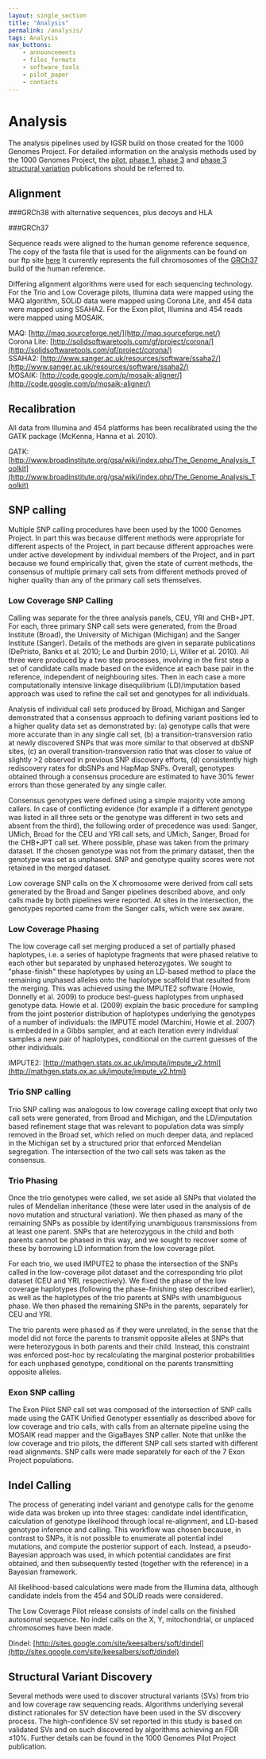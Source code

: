 ```yaml
---
layout: single_section
title: "Analysis"
permalink: /analysis/
tags: Analysis
nav_buttons:
    - announcements
    - files_formats
    - software_tools
    - pilot_paper
    - contacts
---
```


# Analysis

The analysis pipelines used by IGSR build on those created for the 1000 Genomes Project. For detailed information on the analysis methods used by the 1000 Genomes Project, the [pilot](http://www.nature.com/nature/journal/v467/n7319/full/nature09534.html), [phase 1](http://www.nature.com/nature/journal/v491/n7422/full/nature11632.html), [phase 3](http://www.nature.com/nature/journal/v526/n7571/full/nature15393.html) and [phase 3 structural variation](http://www.nature.com/nature/journal/v526/n7571/full/nature15394.html) publications should be referred to.

## Alignment

###GRCh38 with alternative sequences, plus decoys and HLA


###GRCh37

Sequence reads were aligned to the human genome reference sequence, The copy of the fasta file that is used for the alignments can be found on our ftp site [here](ftp://ftp.1000genomes.ebi.ac.uk/vol1/ftp/technical/reference/human_g1k_v37.fasta.gz) It currently represents the full chromosomes of the [GRCh37](http://www.ncbi.nlm.nih.gov/projects/genome/assembly/grc/human/index.shtml) build of the human reference.

Differing alignment algorithms were used for each sequencing technology. For the Trio and Low Coverage pilots, Illumina data were mapped using the MAQ algorithm, SOLiD data were mapped using Corona Lite, and 454 data were mapped using SSAHA2\. For the Exon pilot, Illumina and 454 reads were mapped using MOSAIK.

MAQ: [http://maq.sourceforge.net/](http://maq.sourceforge.net/)  
Corona Lite: [http://solidsoftwaretools.com/gf/project/corona/](http://solidsoftwaretools.com/gf/project/corona/)  
SSAHA2: [http://www.sanger.ac.uk/resources/software/ssaha2/](http://www.sanger.ac.uk/resources/software/ssaha2/)  
MOSAIK: [http://code.google.com/p/mosaik-aligner/](http://code.google.com/p/mosaik-aligner/)

## Recalibration

All data from Illumina and 454 platforms has been recalibrated using the the GATK package (McKenna, Hanna et al. 2010).

GATK: [http://www.broadinstitute.org/gsa/wiki/index.php/The_Genome_Analysis_Toolkit](http://www.broadinstitute.org/gsa/wiki/index.php/The_Genome_Analysis_Toolkit)

## SNP calling

Multiple SNP calling procedures have been used by the 1000 Genomes Project. In part this was because different methods were appropriate for different aspects of the Project, in part because different approaches were under active development by individual members of the Project, and in part because we found empirically that, given the state of current methods, the consensus of multiple primary call sets from different methods proved of higher quality than any of the primary call sets themselves.

### Low Coverage SNP Calling

Calling was separate for the three analysis panels, CEU, YRI and CHB+JPT. For each, three primary SNP call sets were generated, from the Broad Institute (Broad), the University of Michigan (Michigan) and the Sanger Institute (Sanger). Details of the methods are given in separate publications (DePristo, Banks et al. 2010; Le and Durbin 2010; Li, Willer et al. 2010). All three were produced by a two step processes, involving in the first step a set of candidate calls made based on the evidence at each base pair in the reference, independent of neighbouring sites. Then in each case a more computationally intensive linkage disequilibrium (LD)/imputation based approach was used to refine the call set and genotypes for all individuals.

Analysis of individual call sets produced by Broad, Michigan and Sanger demonstrated that a consensus approach to defining variant positions led to a higher quality data set as demonstrated by: (a) genotype calls that were more accurate than in any single call set, (b) a transition-transversion ratio at newly discovered SNPs that was more similar to that observed at dbSNP sites, (c) an overall transition-transversion ratio that was closer to value of slightly >2 observed in previous SNP discovery efforts, (d) consistently high rediscovery rates for dbSNPs and HapMap SNPs. Overall, genotypes obtained through a consensus procedure are estimated to have 30% fewer errors than those generated by any single caller.

Consensus genotypes were defined using a simple majority vote among callers. In case of conflicting evidence (for example if a different genotype was listed in all three sets or the genotype was different in two sets and absent from the third), the following order of precedence was used: Sanger, UMich, Broad for the CEU and YRI call sets, and UMich, Sanger, Broad for the CHB+JPT call set. Where possible, phase was taken from the primary dataset. If the chosen genotype was not from the primary dataset, then the genotype was set as unphased. SNP and genotype quality scores were not retained in the merged dataset.

Low coverage SNP calls on the X chromosome were derived from call sets generated by the Broad and Sanger pipelines described above, and only calls made by both pipelines were reported. At sites in the intersection, the genotypes reported came from the Sanger calls, which were sex aware.

### Low Coverage Phasing

The low coverage call set merging produced a set of partially phased haplotypes, i.e. a series of haplotype fragments that were phased relative to each other but separated by unphased heterozygotes. We sought to "phase-finish" these haplotypes by using an LD-based method to place the remaining unphased alleles onto the haplotype scaffold that resulted from the merging. This was achieved using the IMPUTE2 software (Howie, Donnelly et al. 2009) to produce best-guess haplotypes from unphased genotype data. Howie et al. (2009) explain the basic procedure for sampling from the joint posterior distribution of haplotypes underlying the genotypes of a number of individuals: the IMPUTE model (Marchini, Howie et al. 2007) is embedded in a Gibbs sampler, and at each iteration every individual samples a new pair of haplotypes, conditional on the current guesses of the other individuals.

IMPUTE2: [http://mathgen.stats.ox.ac.uk/impute/impute_v2.html](http://mathgen.stats.ox.ac.uk/impute/impute_v2.html)

### Trio SNP calling

Trio SNP calling was analogous to low coverage calling except that only two call sets were generated, from Broad and Michigan, and the LD/imputation based refinement stage that was relevant to population data was simply removed in the Broad set, which relied on much deeper data, and replaced in the Michigan set by a structured prior that enforced Mendelian segregation. The intersection of the two call sets was taken as the consensus.

### Trio Phasing

Once the trio genotypes were called, we set aside all SNPs that violated the rules of Mendelian inheritance (these were later used in the analysis of de novo mutation and structural variation). We then phased as many of the remaining SNPs as possible by identifying unambiguous transmissions from at least one parent. SNPs that are heterozygous in the child and both parents cannot be phased in this way, and we sought to recover some of these by borrowing LD information from the low coverage pilot.

For each trio, we used IMPUTE2 to phase the intersection of the SNPs called in the low-coverage pilot dataset and the corresponding trio pilot dataset (CEU and YRI, respectively). We fixed the phase of the low coverage haplotypes (following the phase-finishing step described earlier), as well as the haplotypes of the trio parents at SNPs with unambiguous phase. We then phased the remaining SNPs in the parents, separately for CEU and YRI.

The trio parents were phased as if they were unrelated, in the sense that the model did not force the parents to transmit opposite alleles at SNPs that were heterozygous in both parents and their child. Instead, this constraint was enforced post-hoc by recalculating the marginal posterior probabilities for each unphased genotype, conditional on the parents transmitting opposite alleles.

### Exon SNP calling

The Exon Pilot SNP call set was composed of the intersection of SNP calls made using the GATK Unified Genotyper essentially as described above for low coverage and trio calls, with calls from an alternate pipeline using the MOSAIK read mapper and the GigaBayes SNP caller. Note that unlike the low coverage and trio pilots, the different SNP call sets started with different read alignments. SNP calls were made separately for each of the 7 Exon Project populations.

## Indel Calling

The process of generating indel variant and genotype calls for the genome wide data was broken up into three stages: candidate indel identification, calculation of genotype likelihood through local re-alignment, and LD-based genotype inference and calling. This workflow was chosen because, in contrast to SNPs, it is not possible to enumerate all potential indel mutations, and compute the posterior support of each. Instead, a pseudo-Bayesian approach was used, in which potential candidates are first obtained, and then subsequently tested (together with the reference) in a Bayesian framework.

All likelihood-based calculations were made from the Illumina data, although candidate indels from the 454 and SOLiD reads were considered.

The Low Coverage Pilot release consists of indel calls on the finished autosomal sequence. No indel calls on the X, Y, mitochondrial, or unplaced chromosomes have been made.

Dindel: [http://sites.google.com/site/keesalbers/soft/dindel](http://sites.google.com/site/keesalbers/soft/dindel)

## Structural Variant Discovery

Several methods were used to discover structural variants (SVs) from trio and low coverage raw sequencing reads. Algorithms underlying several distinct rationales for SV detection have been used in the SV discovery process. The high-confidence SV set reported in this study is based on validated SVs and on such discovered by algorithms achieving an FDR ≤10%. Further details can be found in the 1000 Genomes Pilot Project publication.

